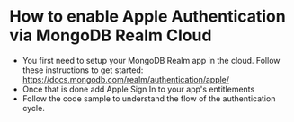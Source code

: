 #  How to enable Apple Authentication via MongoDB Realm Cloud

* You first need to setup your MongoDB Realm app in the cloud. Follow these instructions to get started: https://docs.mongodb.com/realm/authentication/apple/
* Once that is done add Apple Sign In to your app's entitlements
* Follow the code sample to understand the flow of the authentication cycle.


